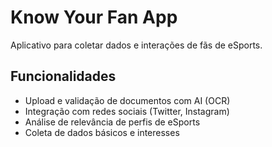 # Know Your Fan App

Aplicativo para coletar dados e interações de fãs de eSports.

## Funcionalidades

- Upload e validação de documentos com AI (OCR)
- Integração com redes sociais (Twitter, Instagram)
- Análise de relevância de perfis de eSports
- Coleta de dados básicos e interesses